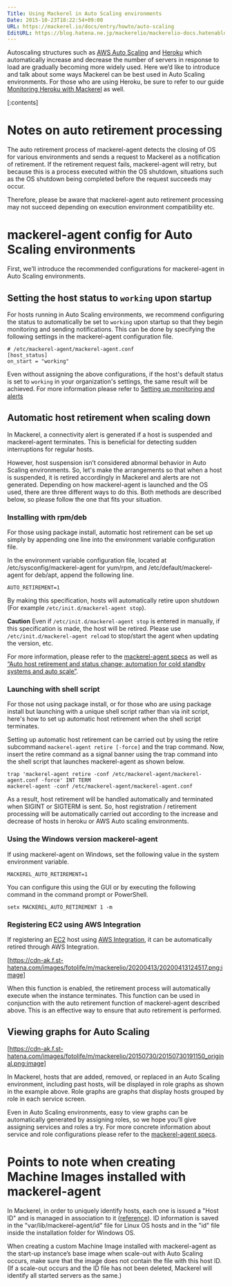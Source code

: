 ```yaml
---
Title: Using Mackerel in Auto Scaling environments
Date: 2015-10-23T18:22:54+09:00
URL: https://mackerel.io/docs/entry/howto/auto-scaling
EditURL: https://blog.hatena.ne.jp/mackerelio/mackerelio-docs.hatenablog.mackerel.io/atom/entry/6653458415125592473
---
```


Autoscaling structures such as [AWS Auto Scaling](https://aws.amazon.com/jp/autoscaling/) and [Heroku](https://www.heroku.com/) which automatically increase and decrease the number of servers in response to load are gradually becoming more widely used. Here we’d like to introduce and talk about some ways Mackerel can be best used in Auto Scaling environments. For those who are using Heroku, be sure to refer to our guide [Monitoring Heroku with Mackerel](https://mackerel.io/docs/entry/advanced/monitoring-heroku) as well.

[:contents]

# Notes on auto retirement processing

The auto retirement process of mackerel-agent detects the closing of OS for various environments and sends a request to Mackerel as a notification of retirement. If the retirement request fails, mackerel-agent will retry, but because this is a process executed within the OS shutdown, situations such as the OS shutdown being completed before the request succeeds may occur.

Therefore, please be aware that mackerel-agent auto retirement processing may not succeed depending on execution environment compatibility etc.

# mackerel-agent config for Auto Scaling environments

First, we’ll introduce the recommended configurations for mackerel-agent in Auto Scaling environments.


## Setting the host status to `working` upon startup

For hosts running in Auto Scaling environments, we recommend configuring the status to automatically be set to `working` upon startup so that they begin monitoring and sending notifications.
This can be done by specifying the following settings in the mackerel-agent configuration file.

```
# /etc/mackerel-agent/mackerel-agent.conf
[host_status]
on_start = "working"
```

Even without assigning the above configurations, if the host's default status is set to `working` in your organization's settings, the same result will be achieved.
For more information please refer to [Setting up monitoring and alerts](https://mackerel.io/docs/entry/howto/alerts)

## Automatic host retirement when scaling down

In Mackerel, a connectivity alert is generated if a host is suspended and mackerel-agent terminates.
This is beneficial for detecting sudden interruptions for regular hosts.

However, host suspension isn’t considered abnormal behavior in Auto Scaling environments. So, let's make the arrangements so that when a host is suspended, it is retired accordingly in Mackerel and alerts are not generated.
Depending on how mackerel-agent is launched and the OS used, there are three different ways to do this. Both methods are described below, so please follow the one that fits your situation.

### Installing with rpm/deb

For those using package install, automatic host retirement can be set up simply by appending one line into the environment variable configuration file.

In the environment variable configuration file, located at /etc/sysconfig/mackerel-agent for yum/rpm, and /etc/default/mackerel-agent for deb/apt, append the following line.

```
AUTO_RETIREMENT=1
```

By making this specification, hosts will automatically retire upon shutdown (For example `/etc/init.d/mackerel-agent stop`).

**Caution** Even if `/etc/init.d/mackerel-agent stop` is entered in manually, if this specification is made, the host will be retired. Please use `/etc/init.d/mackerel-agent reload` to stop/start the agent when updating the version, etc.

For more information, please refer to the [mackerel-agent specs](https://mackerel.io/docs/entry/spec/agent) as well as [“Auto host retirement and status change; automation for cold standby systems and auto scale”](https://mackerel.io/blog/entry/2015/08/03/142244). 

### Launching with shell script

For those not using package install, or for those who are using package install but launching with a unique shell script rather than via init script, here's how to set up automatic host retirement when the shell script terminates.

Setting up automatic host retirement can be carried out by using the retire subcommand `mackerel-agent retire [-force]` and the trap command. 
Now, insert the retire command as a signal banner using the trap command into the shell script that launches mackerel-agent as shown below.

```
trap 'mackerel-agent retire -conf /etc/mackerel-agent/mackerel-agent.conf -force' INT TERM
mackerel-agent -conf /etc/mackerel-agent/mackerel-agent.conf
```

As a result, host retirement will be handled automatically and terminated when SIGINT or SIGTERM is sent. So, host registration / retirement processing will be automatically carried out according to the increase and decrease of hosts in heroku or AWS Auto scaling environments.

### Using the Windows version mackerel-agent

If using mackerel-agent on Windows, set the following value in the system environment variable.

```
MACKEREL_AUTO_RETIREMENT=1
```

You can configure this using the GUI or by executing the following command in the command prompt or PowerShell.

```
setx MACKEREL_AUTO_RETIREMENT 1 -m
```

### Registering EC2 using AWS Integration

If registering an [EC2](https://mackerel.io/docs/entry/integrations/aws/ec2) host using [AWS Integration](https://mackerel.io/docs/entry/integrations/aws), it can be automatically retired through AWS Integration.

[https://cdn-ak.f.st-hatena.com/images/fotolife/m/mackerelio/20200413/20200413124517.png:image]

When this function is enabled, the retirement process will automatically execute when the instance terminates.
This function can be used in conjunction with the auto retirement function of mackerel-agent described above. This is an effective way to ensure that auto retirement is performed.


## Viewing graphs for Auto Scaling

[https://cdn-ak.f.st-hatena.com/images/fotolife/m/mackerelio/20150730/20150730191150_original.png:image]

In Mackerel, hosts that are added, removed, or replaced in an Auto Scaling environment, including past hosts, will be displayed in role graphs as shown in the example above.
Role graphs are graphs that display hosts grouped by role in each service screen.

Even in Auto Scaling environments, easy to view graphs can be automatically generated by assigning roles, so we hope you’ll give assigning services and roles a try.
For more concrete information about service and role configurations please refer to the [mackerel-agent specs](https://mackerel.io/docs/entry/spec/agent#setting-services-and-roles).

# Points to note when creating Machine Images installed with mackerel-agent
 
In Mackerel, in order to uniquely identify hosts, each one is issued a "Host ID" and is managed in association to it ([reference](https://mackerel.io/docs/entry/spec/agent#faq)). ID information is saved in the "var/lib/mackerel-agent/id" file for Linux OS hosts and in the "id" file inside the installation folder for Windows OS.

When creating a custom Machine Image installed with mackerel-agent as the start-up instance’s base image when scale-out with Auto Scaling occurs, make sure that the image does not contain the file with this host ID. (If a scale-out occurs and the ID file has not been deleted, Mackerel will identify all started servers as the same.)

